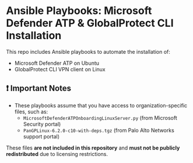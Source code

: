 # Ansible Playbooks: Microsoft Defender ATP & GlobalProtect CLI Installation

This repo includes Ansible playbooks to automate the installation of:

- Microsoft Defender ATP on Ubuntu
- GlobalProtect CLI VPN client on Linux

## ❗ Important Notes

- These playbooks assume that you have access to organization-specific files, such as:
  - `MicrosoftDefenderATPOnboardingLinuxServer.py` (from Microsoft Security portal)
  - `PanGPLinux-6.2.0-c10-with-deps.tgz` (from Palo Alto Networks support portal)

These files **are not included in this repository** and **must not be publicly redistributed** due to licensing restrictions.

